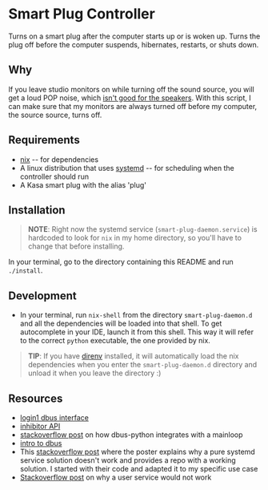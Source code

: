 # Smart Plug Controller

Turns on a smart plug after the computer starts up or is woken up. Turns the plug off before the computer suspends, hibernates, restarts, or shuts down.

## Why

If you leave studio monitors on while turning off the sound source, you will get a loud POP noise, which [isn't good for the speakers](https://www.sweetwater.com/insync/power-power-off-sequence/). With this script, I can make sure that my monitors are always turned off before my computer, the source source, turns off.

## Requirements

- [nix](https://nixos.org/) -- for dependencies
- A linux distribution that uses [systemd](https://systemd.io/) -- for scheduling when the controller should run
- A Kasa smart plug with the alias 'plug'

## Installation

> **NOTE**: Right now the systemd service (`smart-plug-daemon.service`) is hardcoded to look for `nix` in my home directory, so you'll have to change that before installing.

In your terminal, go to the directory containing this README and run `./install`.

## Development

- In your terminal, run `nix-shell` from the directory `smart-plug-daemon.d` and all the dependencies will be loaded into that shell. To get autocomplete in your IDE, launch it from this shell. This way it will refer to the correct `python` executable, the one provided by nix.

> **TIP**: If you have [direnv](https://direnv.net) installed, it will automatically load the nix dependencies when you enter the `smart-plug-daemon.d` directory and unload it when you leave the directory :)

## Resources

- [login1 dbus interface](https://www.freedesktop.org/software/systemd/man/org.freedesktop.login1.html)
- [inhibitor API](https://www.freedesktop.org/wiki/Software/systemd/inhibit/)
- [stackoverflow post](https://stackoverflow.com/questions/33428804/role-of-mainloops-event-loops-in-dbus-service) on how dbus-python integrates with a mainloop
- [intro to dbus](https://www.freedesktop.org/wiki/IntroductionToDBus/)
- This [stackoverflow post](https://unix.stackexchange.com/questions/337853/how-can-i-trigger-a-systemd-unit-on-suspend-before-networking-is-shut-down) where the poster explains why a pure systemd service solution doesn't work and provides a repo with a working solution. I started with their code and adapted it to my specific use case
- [Stackoverflow post](https://unix.stackexchange.com/questions/152039/how-to-run-a-user-script-after-systemd-wakeup) on why a user service would not work
